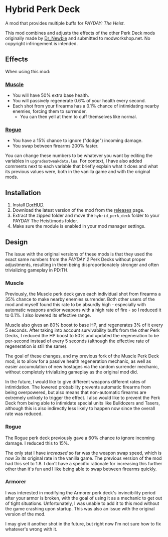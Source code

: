 # Hybrid Perk Deck
A mod that provides multiple buffs for *PAYDAY: The Heist*.

This mod combines and adjusts the effects of the other Perk Deck mods originally made by [Dr_Newbie](https://modworkshop.net/user/dr_newbie) and submitted to modworkshop.net. No copyright infringement is intended.
## Effects
When using this mod:
### [Muscle](https://modworkshop.net/mod/27990)
- You will have 50% extra base health.
- You will passively regenerate 0.6% of your health every second.
- Each shot from your firearms has a 0.1% chance of intimidating nearby enemies, forcing them to surrender.
  - You can then yell at them to cuff themselves like normal.
### [Rogue](https://modworkshop.net/mod/26078)
- You have a 15% chance to ignore ("dodge") incoming damage.
- You swap between firearms 200% faster.

You can change these numbers to be whatever you want by editing the variables in `upgradestweakdata.lua`. For context, I have also added comments next to each variable that briefly explain what it does and what its previous values were, both in the vanilla game and with the original mods.
## Installation
1. Install [DorHUD](https://modworkshop.net/mod/14267).
2. Download the latest version of the mod from the [releases](https://github.com/questmatrix/hybrid-perk-deck/releases) page.
3. Extract the zipped folder and move the `hybrid_perk_deck` folder to your PAYDAY The Heist\mods folder.
4. Make sure the module is enabled in your mod manager settings.
## Design
The issue with the original versions of these mods is that they used the exact same numbers from the *PAYDAY 2* Perk Decks without proper adjustments, resulting in them being disproportionately stronger and often trivializing gameplay in PD:TH.
### Muscle
Previously, the Muscle perk deck gave each individual shot from firearms a 35% chance to make nearby enemies surrender. Both other users of the mod and myself found this rate to be absurdly high - especially with automatic weapons and/or weapons with a high rate of fire - so I reduced it to 0.1%. I also lowered its effective range.

Muscle also gives an 80% boost to base HP, and regenerates 3% of it every 5 seconds. After taking into account survivability buffs from the other Perk Decks, I reduced the HP boost to 50% and updated the regeneration to be per-second instead of every 5 seconds (although the effective rate of regeneration is still the same).

The goal of these changes, and my previous fork of the Muscle Perk Deck mod, is to allow for a passive health regeneration mechanic, as well as easier accumulation of new hostages via the random surrender mechanic, without completely trivializing gameplay as the original mod did.

In the future, I would like to give different weapons different rates of intimidation. The lowered probability prevents automatic firearms from being overpowered, but also means that non-automatic firearms are extremely unlikely to trigger the effect. I also would like to prevent the Perk Deck from being able to intimidate special units like Bulldozers and Tasers, although this is also indirectly less likely to happen now since the overall rate was reduced.
### Rogue
The Rogue perk deck previously gave a 60% chance to ignore incoming damage. I reduced this to 15%.

The only stat I have *increased* so far was the weapon swap speed, which is now 3x its original rate in the vanilla game. The previous version of the mod had this set to 1.8. I don't have a specific rationale for increasing this further other than it's fun and I like being able to swap between firearms quickly.
### Armorer
I was interested in modifying the Armorer perk deck's invincibility period after your armor is broken, with the goal of using it as a mechanic to get out of tight situations. Unfortunately, I was unable to add it to this mod without the game crashing upon startup. This was also an issue with the original version of the mod.

I may give it another shot in the future, but right now I'm not sure how to fix whatever's wrong with it.

